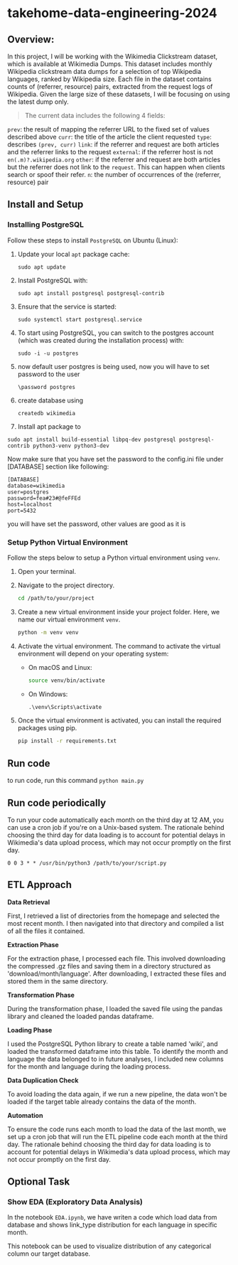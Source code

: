 # takehome-data-engineering-2024
## Overview:
In this project, I will be working with the Wikimedia Clickstream dataset, which is available at Wikimedia Dumps. This dataset includes monthly Wikipedia clickstream data dumps for a selection of top Wikipedia languages, ranked by Wikipedia size. Each file in the dataset contains counts of (referrer, resource) pairs, extracted from the request logs of Wikipedia. Given the large size of these datasets, I will be focusing on using the latest dump only.

> The current data includes the following 4 fields:

`prev`: the result of mapping the referrer URL to the fixed set of values described above
`curr`: the title of the article the client requested
`type`: describes `(prev, curr)`
    `link`: if the referrer and request are both articles and the referrer links to the request
    `external`: if the referrer host is not `en(.m)?.wikipedia.org`
    `other`: if the referrer and request are both articles but the referrer does not link to the `request`. This can happen when clients search or spoof their refer.
`n`: the number of occurrences of the (referrer, resource) pair

## Install and Setup


### Installing PostgreSQL

Follow these steps to install `PostgreSQL` on Ubuntu (Linux):

1. Update your local `apt` package cache:
   ```
   sudo apt update
   ```

2. Install PostgreSQL with:
   ```
   sudo apt install postgresql postgresql-contrib
   ```

3. Ensure that the service is started:
   ```
   sudo systemctl start postgresql.service
   ```

4. To start using PostgreSQL, you can switch to the postgres account (which was created during the installation process) with:
   ```
   sudo -i -u postgres
   ```
5. now default user postgres is being used, now you will have to set password to the user

    ```
    \password postgres
    ```
6. create database using 

    ```
    createdb wikimedia
    ```

5. Install apt package to 
```
sudo apt install build-essential libpq-dev postgresql postgresql-contrib python3-venv python3-dev
```

Now make sure that you have set the password to the config.ini file under [DATABASE] section like following:

```
[DATABASE]
database=wikimedia
user=postgres
password=fea#23#@feFFEd
host=localhost
port=5432
```

you will have set the password, other values are good as it is

### Setup Python Virtual Environment

Follow the steps below to setup a Python virtual environment using `venv`.

1. Open your terminal.

2. Navigate to the project directory.

    ```bash
    cd /path/to/your/project
    ```

3. Create a new virtual environment inside your project folder. Here, we name our virtual environment `venv`.

    ```bash
    python -m venv venv
    ```

4. Activate the virtual environment. The command to activate the virtual environment will depend on your operating system:

    - On macOS and Linux:

        ```bash
        source venv/bin/activate
        ```

    - On Windows:

        ```cmd
        .\venv\Scripts\activate
        ```

5. Once the virtual environment is activated, you can install the required packages using pip.

    ```bash
    pip install -r requirements.txt
    ```

## Run code
to run code, run this command 
    ```
    python main.py
    ```

## Run code periodically
To run your code automatically each month on the third day at 12 AM, you can use a cron job if you're on a Unix-based system. The rationale behind choosing the third day for data loading is to account for potential delays in Wikimedia's data upload process, which may not occur promptly on the first day.

```shell
0 0 3 * * /usr/bin/python3 /path/to/your/script.py
```

## ETL Approach

**Data Retrieval**

First, I retrieved a list of directories from the homepage and selected the most recent month. I then navigated into that directory and compiled a list of all the files it contained.

**Extraction Phase**

For the extraction phase, I processed each file. This involved downloading the compressed .gz files and saving them in a directory structured as 'download/month/language'. After downloading, I extracted these files and stored them in the same directory.

**Transformation Phase**

During the transformation phase, I loaded the saved file using the pandas library and cleaned the loaded pandas dataframe. 

**Loading Phase**

I used the PostgreSQL Python library to create a table named 'wiki', and loaded the transformed dataframe into this table. To identify the month and language the data belonged to in future analyses, I included new columns for the month and language during the loading process.

**Data Duplication Check**

To avoid loading the data again, if we run a new pipeline, the data won't be loaded if the target table already contains the data of the month.

**Automation**

To ensure the code runs each month to load the data of the last month, we set up a cron job that will run the ETL pipeline code each month at the third day. The rationale behind choosing the third day for data loading is to account for potential delays in Wikimedia's data upload process, which may not occur promptly on the first day.


## Optional Task

### Show EDA (Exploratory Data Analysis)  

In the notebook `EDA.ipynb`, we have writen a code which load data from database and shows link_type distribution for each language in specific month.  

This notebook can be used to visualize distribution of any categorical column our target database.
